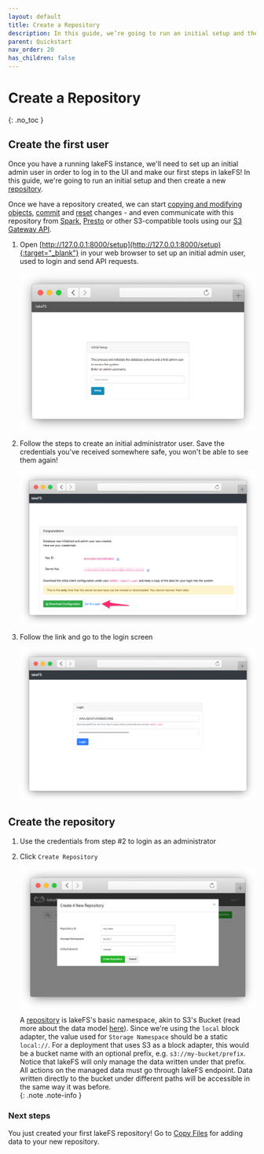 ```yaml
---
layout: default
title: Create a Repository
description: In this guide, we’re going to run an initial setup and then create a new repository using lakeFS.
parent: Quickstart
nav_order: 20
has_children: false
---
```


# Create a Repository
{: .no_toc }

## Create the first user

Once you have a running lakeFS instance, we'll need to set up an initial admin user in order to log in to the UI and make our first steps in lakeFS! In this guide, we're going to run an initial setup and then create a new [repository](../understand/branching-model.md#repositories).

Once we have a repository created, we can start [copying and modifying objects](./aws_cli.md), [commit](../reference/commands.md#lakectl-commit) and [reset](../reference/commands.md#lakectl-branch-reset) changes - and even communicate with this repository from [Spark](../integrations/spark.md), [Presto](../integrations/presto.md) or other S3-compatible tools using our [S3 Gateway API](../understand/architecture.md#s3-gateway).

1. Open [http://127.0.0.1:8000/setup](http://127.0.0.1:8000/setup){:target="_blank"} in your web browser to set up an initial admin user, used to login and send API requests.

   ![Setup](../assets/img/setup.png)

1. Follow the steps to create an initial administrator user. Save the credentials you've received somewhere safe, you won't be able to see them again!

   ![Setup Done](../assets/img/setup_done.png)

1. Follow the link and go to the login screen

   ![Login Screen](../assets/img/login.png)

## Create the repository 

1. Use the credentials from step #2 to login as an administrator
1. Click `Create Repository`
    
   ![Create Repository](../assets/img/create_repo_local.png)

   A [repository](../understand/branching-model.md#repositories) is lakeFS's basic namespace, akin to S3's Bucket (read more about the data model [here](../understand/branching-model.md)).
   Since we're using the `local` block adapter, the value used for `Storage Namespace` should be a static `local://`.
   For a deployment that uses S3 as a block adapter, this would be a bucket name with an optional prefix, e.g. `s3://my-bucket/prefix`.
   Notice that lakeFS will only manage the data written under that prefix. All actions on the managed data must go through lakeFS endpoint.
   Data written directly to the bucket under different paths will be accessible in the same way it was before.   
   {: .note .note-info }
   
### Next steps

You just created your first lakeFS repository! Go to [Copy Files](aws_cli.md) for adding data to your new repository.
